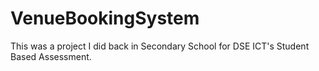 # VenueBookingSystem
This was a project I did back in Secondary School for DSE ICT's Student Based Assessment.

